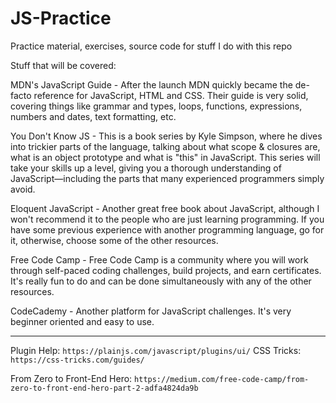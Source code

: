 # JS-Practice
Practice material, exercises, source code for stuff I do with this repo

Stuff that will be covered:

MDN's JavaScript Guide - After the launch MDN quickly became the de-facto reference for JavaScript, HTML and CSS. Their guide is very solid, covering things like grammar and types, loops, functions, expressions, numbers and dates, text formatting, etc.

You Don't Know JS - This is a book series by Kyle Simpson, where he dives into trickier parts of the language, talking about what scope & closures are, what is an object prototype and what is "this" in JavaScript. This series will take your skills up a level, giving you a thorough understanding of JavaScript—including the parts that many experienced programmers simply avoid.

Eloquent JavaScript - Another great free book about JavaScript, although I won't recommend it to the people who are just learning programming. If you have some previous experience with another programming language, go for it, otherwise, choose some of the other resources.

Free Code Camp - Free Code Camp is a community where you will work through self-paced coding challenges, build projects, and earn certificates. It's really fun to do and can be done simultaneously with any of the other resources.

CodeCademy - Another platform for JavaScript challenges. It's very beginner oriented and easy to use.

- - -

Plugin Help: `https://plainjs.com/javascript/plugins/ui/`
CSS Tricks: `https://css-tricks.com/guides/`

From Zero to Front-End Hero: `https://medium.com/free-code-camp/from-zero-to-front-end-hero-part-2-adfa4824da9b`
